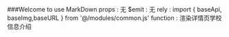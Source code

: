###Welcome to use MarkDown
props : 无
$emit :	无
rely :	import { baseApi, baseImg,baseURL } from '@/modules/common.js'
function : 渲染详情页学校信息介绍